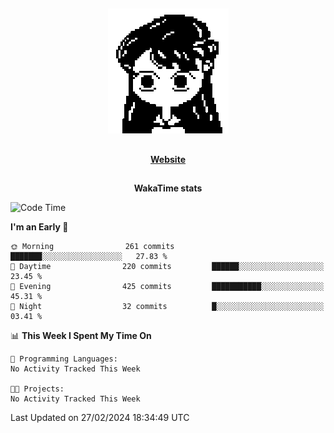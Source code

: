 ##

<p align="center">
  <img src="./person.gif" />
</p>

##

<div align="center">
  <p>
    <strong>
    <a href='https://domm.me'>Website</a>
    </strong>
  </p>
</div>

##

<div align="center">
  <p>
    <strong>
    WakaTime stats
    </strong>
  </p>
</div>

<!--START_SECTION:waka-->
![Code Time](http://img.shields.io/badge/Code%20Time-119%20hrs%2045%20mins-blue)

**I'm an Early 🐤** 

```text
🌞 Morning                261 commits         ███████░░░░░░░░░░░░░░░░░░   27.83 % 
🌆 Daytime                220 commits         ██████░░░░░░░░░░░░░░░░░░░   23.45 % 
🌃 Evening                425 commits         ███████████░░░░░░░░░░░░░░   45.31 % 
🌙 Night                  32 commits          █░░░░░░░░░░░░░░░░░░░░░░░░   03.41 % 
```


📊 **This Week I Spent My Time On** 

```text
💬 Programming Languages: 
No Activity Tracked This Week

🐱‍💻 Projects: 
No Activity Tracked This Week
```


 Last Updated on 27/02/2024 18:34:49 UTC
<!--END_SECTION:waka-->

